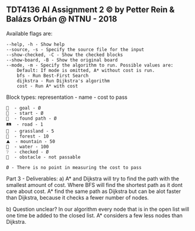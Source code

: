 ## TDT4136 AI Assignment 2 © by Petter Rein & Balázs Orbán @ NTNU - 2018

Available flags are:

    --help, -h - Show help
    --source, -s - Specify the source file for the input
    --show-checked, -C - Show the checked blocks
    --show-board, -B - Show the original board
    --mode, -m - Specify the algorithm to run. Possible values are:
        Default: If mode is omitted, A* without cost is run.
        bfs - Run Best-First Search
        dijkstra - Run Dijkstra's algorithm
        cost - Run A* with cost

Block types:
    representation - name - cost to pass

    🏁  - goal - Ø
    🚩  - start - Ø
    👠  - found path - Ø
    🛤  - road - 1
    🌱  - grassland - 5 
    🌳  - forest - 10
    ⛰  - mountain - 50
    🌊  - water - 100
    ❔  - checked - Ø
    🚧  - obstacle - not passable

    Ø - There is no point in measuring the cost to pass


Part 3 - Deliverables:
a)	A* and Dijkstra will try to find the path with the smallest amount of cost. Where BFS will find 	the shortest path as it dont care about cost. A* find the same path as Dijkstra but can be alot 	faster than Dijkstra, because it checks a fewer number of nodes.

b)	Question unclear? In our algorithm every node that is in the open list will one time be added 		to the closed list. A* considers a few less nodes than Dijkstra.
